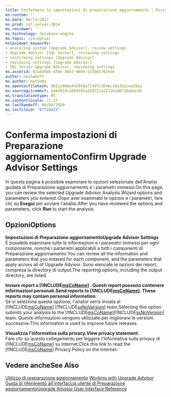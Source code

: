 ```yaml
---
title: Confermare le impostazioni di preparazione aggiornamento | Microsoft Docs
ms.custom: ''
ms.date: 06/13/2017
ms.prod: sql-server-2014
ms.reviewer: ''
ms.technology: database-engine
ms.topic: conceptual
helpviewer_keywords:
- analyzing system [Upgrade Advisor], review settings
- Upgrade Advisor [SQL Server], reviewing settings
- confirming settings [Upgrade Advisor]
- reviewing settings [Upgrade Advisor]
- SQL Server Upgrade Advisor, reviewing settings
ms.assetid: 07a4d94b-df0e-4662-9604-221664762ee8
author: mashamsft
ms.author: mathoma
ms.openlocfilehash: d021c08be4429f0a723d7c164bc38a3b2cea592a
ms.sourcegitcommit: ad4d92dce894592a259721a1571b1d8736abacdb
ms.translationtype: MT
ms.contentlocale: it-IT
ms.lasthandoff: 08/04/2020
ms.locfileid: "87724423"
---
```

# <a name="confirm-upgrade-advisor-settings"></a><span data-ttu-id="02528-102">Conferma impostazioni di Preparazione aggiornamento</span><span class="sxs-lookup"><span data-stu-id="02528-102">Confirm Upgrade Advisor Settings</span></span>
  <span data-ttu-id="02528-103">In questa pagina è possibile esaminare le opzioni selezionate dell'Analisi guidata di Preparazione aggiornamento e i parametri immessi.</span><span class="sxs-lookup"><span data-stu-id="02528-103">On this page, you can review the selected Upgrade Advisor Analysis Wizard options and parameters you entered.</span></span> <span data-ttu-id="02528-104">Dopo aver esaminato le opzioni e i parametri, fare clic su **Esegui** per avviare l'analisi.</span><span class="sxs-lookup"><span data-stu-id="02528-104">After you have reviewed the options and parameters, click **Run** to start the analysis.</span></span>  
  
## <a name="options"></a><span data-ttu-id="02528-105">Opzioni</span><span class="sxs-lookup"><span data-stu-id="02528-105">Options</span></span>  
 <span data-ttu-id="02528-106">**Impostazioni di Preparazione aggiornamento**</span><span class="sxs-lookup"><span data-stu-id="02528-106">**Upgrade Advisor Settings**</span></span>  
 <span data-ttu-id="02528-107">È possibile esaminare tutte le informazioni e i parametri immessi per ogni componente, nonché i parametri applicabili a tutti i componenti di Preparazione aggiornamento.</span><span class="sxs-lookup"><span data-stu-id="02528-107">You can review all the information and parameters that you entered for each component, and the parameters that apply across all of Upgrade Advisor.</span></span> <span data-ttu-id="02528-108">Sono elencate le opzioni dei report, compresa la directory di output.</span><span class="sxs-lookup"><span data-stu-id="02528-108">The reporting options, including the output directory, are listed.</span></span>  
  
 <span data-ttu-id="02528-109">**Inviare report a [!INCLUDE[msCoName](../../includes/msconame-md.md)] . Questi report possono contenere informazioni personali.**</span><span class="sxs-lookup"><span data-stu-id="02528-109">**Send reports to [!INCLUDE[msCoName](../../includes/msconame-md.md)]. These reports may contain personal information.**</span></span>  
 <span data-ttu-id="02528-110">Se si seleziona questa opzione, l'analisi verrà inviata al [!INCLUDE[msCoName](../../includes/msconame-md.md)] [!INCLUDE[ssNoVersion](../../includes/ssnoversion-md.md)] team.</span><span class="sxs-lookup"><span data-stu-id="02528-110">Selecting this option submits your analysis to the [!INCLUDE[msCoName](../../includes/msconame-md.md)][!INCLUDE[ssNoVersion](../../includes/ssnoversion-md.md)] team.</span></span> <span data-ttu-id="02528-111">Queste informazioni vengono utilizzate per migliorare le versioni successive.</span><span class="sxs-lookup"><span data-stu-id="02528-111">This information is used to improve future releases.</span></span>  
  
 <span data-ttu-id="02528-112">**Visualizza l'informativa sulla privacy.**</span><span class="sxs-lookup"><span data-stu-id="02528-112">**View privacy statement.**</span></span>  
 <span data-ttu-id="02528-113">Fare clic su questo collegamento per leggere l'Informativa sulla privacy di [!INCLUDE[msCoName](../../includes/msconame-md.md)] su Internet.</span><span class="sxs-lookup"><span data-stu-id="02528-113">Click this link to read the [!INCLUDE[msCoName](../../includes/msconame-md.md)] Privacy Policy on the Internet.</span></span>  
  
## <a name="see-also"></a><span data-ttu-id="02528-114">Vedere anche</span><span class="sxs-lookup"><span data-stu-id="02528-114">See Also</span></span>  
 <span data-ttu-id="02528-115">[Utilizzo di preparazione aggiornamento](../../../2014/sql-server/install/working-with-upgrade-advisor.md) </span><span class="sxs-lookup"><span data-stu-id="02528-115">[Working with Upgrade Advisor](../../../2014/sql-server/install/working-with-upgrade-advisor.md) </span></span>  
 [<span data-ttu-id="02528-116">Guida di riferimento all'interfaccia utente di Preparazione aggiornamento</span><span class="sxs-lookup"><span data-stu-id="02528-116">Upgrade Advisor User Interface Reference</span></span>](../../../2014/sql-server/install/upgrade-advisor-user-interface-reference.md)  
  
  
